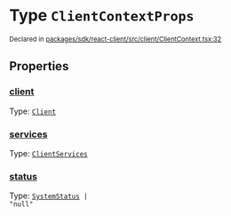 # Type `ClientContextProps`
<sub>Declared in [packages/sdk/react-client/src/client/ClientContext.tsx:32](https://github.com/dxos/dxos/blob/ce1e5d079/packages/sdk/react-client/src/client/ClientContext.tsx#L32)</sub>




## Properties
### [client](https://github.com/dxos/dxos/blob/ce1e5d079/packages/sdk/react-client/src/client/ClientContext.tsx#L33)
Type: <code>[Client](/api/@dxos/react-client/classes/Client)</code>




### [services](https://github.com/dxos/dxos/blob/ce1e5d079/packages/sdk/react-client/src/client/ClientContext.tsx#L37)
Type: <code>[ClientServices](/api/@dxos/react-client/types/ClientServices)</code>




### [status](https://github.com/dxos/dxos/blob/ce1e5d079/packages/sdk/react-client/src/client/ClientContext.tsx#L39)
Type: <code>[SystemStatus](/api/@dxos/react-client/enums#SystemStatus) | "null"</code>





